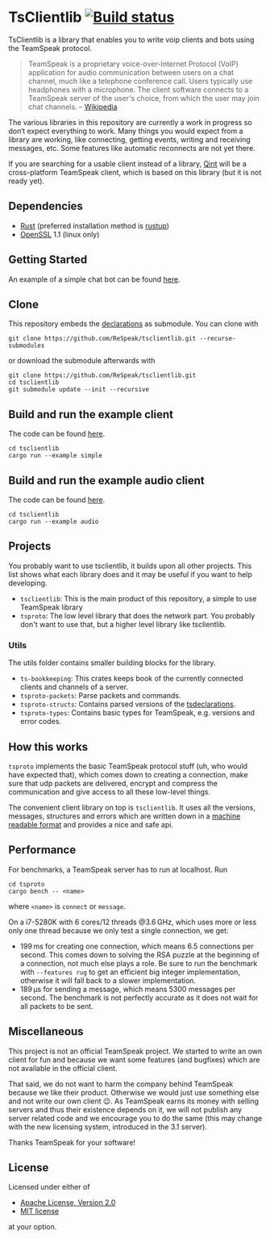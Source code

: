 # TsClientlib [![Build status](https://ci.appveyor.com/api/projects/status/ylne3ku7265xa22j/branch/master?svg=true)](https://ci.appveyor.com/project/Flakebi/tsclientlib/branch/master)
TsClientlib is a library that enables you to write voip clients and bots using
the TeamSpeak protocol.

> TeamSpeak is a proprietary voice-over-Internet Protocol (VoIP) application for
> audio communication between users on a chat channel, much like a telephone
> conference call. Users typically use headphones with a microphone. The client
> software connects to a TeamSpeak server of the user's choice, from which the
> user may join chat channels. – [Wikipedia](https://en.wikipedia.org/wiki/Teamspeak)

The various libraries in this repository are currently a work in progress so
don‘t expect everything to work. Many things you would expect from a
library are working, like connecting, getting events, writing and receiving
messages, etc. Some features like automatic reconnects are not yet there.

If you are searching for a usable client instead of a library,
[Qint](https://github.com/ReSpeak/Qint) will be a cross-platform TeamSpeak
client, which is based on this library (but it is not ready yet).

## Dependencies
- [Rust](https://rust-lang.org) (preferred installation method is [rustup](https://rustup.rs))
- [OpenSSL](https://www.openssl.org) 1.1 (linux only)

## Getting Started
An example of a simple chat bot can be found [here](https://github.com/ReSpeak/SimpleBot).

## Clone
This repository embeds the [declarations](https://github.com/ReSpeak/tsdeclarations) as submodule. You can clone with
```
git clone https://github.com/ReSpeak/tsclientlib.git --recurse-submodules
```
or download the submodule afterwards with
```
git clone https://github.com/ReSpeak/tsclientlib.git
cd tsclientlib
git submodule update --init --recursive
```

## Build and run the example client
The code can be found [here](tsclientlib/examples/simple.rs).
```
cd tsclientlib
cargo run --example simple
```

## Build and run the example audio client
The code can be found [here](tsclientlib/examples/audio.rs).
```
cd tsclientlib
cargo run --example audio
```


## Projects
You probably want to use tsclientlib, it builds upon all other projects. This
list shows what each library does and it may be useful if you want to help
developing.

- `tsclientlib`: This is the main product of this repository, a simple to use TeamSpeak library
- `tsproto`: The low level library that does the network part. You probably don't want to use that, but a higher level library like tsclientlib.

### Utils
The utils folder contains smaller building blocks for the library.

- `ts-bookkeeping`: This crates keeps book of the currently connected clients and channels of a server.
- `tsproto-packets`: Parse packets and commands.
- `tsproto-structs`: Contains parsed versions of the [tsdeclarations](https://github.com/ReSpeak/tsdeclarations).
- `tsproto-types`: Contains basic types for TeamSpeak, e.g. versions and error codes.

## How this works
`tsproto` implements the basic TeamSpeak protocol stuff (uh, who would have
expected that), which comes down to creating a connection, make sure that udp
packets are delivered, encrypt and compress the communication and give access to
all these low-level things.

The convenient client library on top is `tsclientlib`. It uses all the versions,
messages, structures and errors which are written down in a
[machine readable format](https://github.com/ReSpeak/tsdeclarations) and
provides a nice and safe api.

## Performance
For benchmarks, a TeamSpeak server has to run at localhost. Run
```
cd tsproto
cargo bench -- <name>
```
where `<name>` is `connect` or `message`.

On a i7-5280K with 6 cores/12 threads @3.6 GHz, which uses more or less only one
thread because we only test a single connection, we get:

- 199 ms for creating one connection, which means 6.5 connections per second. This comes down to solving the RSA puzzle at the beginning of a connection, not much else plays a role. Be sure to run the benchmark with `--features rug` to get an efficient big integer implementation, otherwise it will fall back to a slower implementation.
- 189 µs for sending a message, which means 5300 messages per second. The benchmark is not perfectly accurate as it does not wait for all packets to be sent.

## Miscellaneous
This project is not an official TeamSpeak project. We started to write an own
client for fun and because we want some features (and bugfixes) which are not
available in the official client.

That said, we do not want to harm the company behind TeamSpeak because we like
their product. Otherwise we would just use something else and not write our own
client 😉. As TeamSpeak earns its money with selling servers and thus their
existence depends on it, we will not publish any server related code and we
encourage you to do the same (this may change with the new licensing system,
introduced in the 3.1 server).

Thanks TeamSpeak for your software!

## License
Licensed under either of

 * [Apache License, Version 2.0](LICENSE-APACHE)
 * [MIT license](LICENSE-MIT)

at your option.
